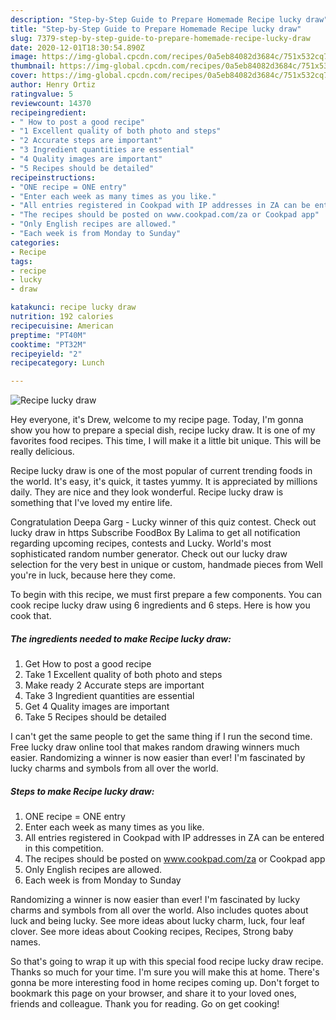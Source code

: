 ```yaml
---
description: "Step-by-Step Guide to Prepare Homemade Recipe lucky draw"
title: "Step-by-Step Guide to Prepare Homemade Recipe lucky draw"
slug: 7379-step-by-step-guide-to-prepare-homemade-recipe-lucky-draw
date: 2020-12-01T18:30:54.890Z
image: https://img-global.cpcdn.com/recipes/0a5eb84082d3684c/751x532cq70/recipe-lucky-draw-recipe-main-photo.jpg
thumbnail: https://img-global.cpcdn.com/recipes/0a5eb84082d3684c/751x532cq70/recipe-lucky-draw-recipe-main-photo.jpg
cover: https://img-global.cpcdn.com/recipes/0a5eb84082d3684c/751x532cq70/recipe-lucky-draw-recipe-main-photo.jpg
author: Henry Ortiz
ratingvalue: 5
reviewcount: 14370
recipeingredient:
- " How to post a good recipe"
- "1 Excellent quality of both photo and steps"
- "2 Accurate steps are important"
- "3 Ingredient quantities are essential"
- "4 Quality images are important"
- "5 Recipes should be detailed"
recipeinstructions:
- "ONE recipe = ONE entry⁠"
- "Enter each week as many times as you like.⁠"
- "All entries registered in Cookpad with IP addresses in ZA can be entered in this competition."
- "The recipes should be posted on www.cookpad.com/za or Cookpad app"
- "Only English recipes are allowed."
- "Each week is from Monday to Sunday"
categories:
- Recipe
tags:
- recipe
- lucky
- draw

katakunci: recipe lucky draw 
nutrition: 192 calories
recipecuisine: American
preptime: "PT40M"
cooktime: "PT32M"
recipeyield: "2"
recipecategory: Lunch

---
```



![Recipe lucky draw](https://img-global.cpcdn.com/recipes/0a5eb84082d3684c/751x532cq70/recipe-lucky-draw-recipe-main-photo.jpg)

Hey everyone, it's Drew, welcome to my recipe page. Today, I'm gonna show you how to prepare a special dish, recipe lucky draw. It is one of my favorites food recipes. This time, I will make it a little bit unique. This will be really delicious.

Recipe lucky draw is one of the most popular of current trending foods in the world. It's easy, it's quick, it tastes yummy. It is appreciated by millions daily. They are nice and they look wonderful. Recipe lucky draw is something that I've loved my entire life.

Congratulation Deepa Garg - Lucky winner of this quiz contest. Check out lucky draw in https Subscribe FoodBox By Lalima to get all notification regarding upcoming recipes, contests and Lucky. World&#39;s most sophisticated random number generator. Check out our lucky draw selection for the very best in unique or custom, handmade pieces from Well you&#39;re in luck, because here they come.


To begin with this recipe, we must first prepare a few components. You can cook recipe lucky draw using 6 ingredients and 6 steps. Here is how you cook that.

<!--inarticleads1-->

##### The ingredients needed to make Recipe lucky draw:

1. Get  How to post a good recipe
1. Take 1 Excellent quality of both photo and steps
1. Make ready 2 Accurate steps are important
1. Take 3 Ingredient quantities are essential
1. Get 4 Quality images are important
1. Take 5 Recipes should be detailed


I can&#39;t get the same people to get the same thing if I run the second time. Free lucky draw online tool that makes random drawing winners much easier. Randomizing a winner is now easier than ever! I&#39;m fascinated by lucky charms and symbols from all over the world. 

<!--inarticleads2-->

##### Steps to make Recipe lucky draw:

1. ONE recipe = ONE entry⁠
1. Enter each week as many times as you like.⁠
1. All entries registered in Cookpad with IP addresses in ZA can be entered in this competition.
1. The recipes should be posted on www.cookpad.com/za or Cookpad app
1. Only English recipes are allowed.
1. Each week is from Monday to Sunday


Randomizing a winner is now easier than ever! I&#39;m fascinated by lucky charms and symbols from all over the world. Also includes quotes about luck and being lucky. See more ideas about lucky charm, luck, four leaf clover. See more ideas about Cooking recipes, Recipes, Strong baby names. 

So that's going to wrap it up with this special food recipe lucky draw recipe. Thanks so much for your time. I'm sure you will make this at home. There's gonna be more interesting food in home recipes coming up. Don't forget to bookmark this page on your browser, and share it to your loved ones, friends and colleague. Thank you for reading. Go on get cooking!
